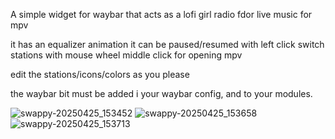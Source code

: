 A simple widget for waybar that acts as a lofi girl radio fdor live music for mpv

it has an equalizer animation
it can be paused/resumed with left click
switch stations with mouse wheel
middle click for opening mpv

edit the stations/icons/colors as you please

the waybar bit must be added i your waybar config, and to your modules.

![swappy-20250425_153452](https://github.com/user-attachments/assets/a0204a23-a80b-4f5e-bcf6-bad90e0970ed)
![swappy-20250425_153658](https://github.com/user-attachments/assets/7fa9798e-202c-41e7-bb37-30bcad6b53ec)
![swappy-20250425_153713](https://github.com/user-attachments/assets/53ecee42-8fc1-41e4-8222-3f826d79958d)
